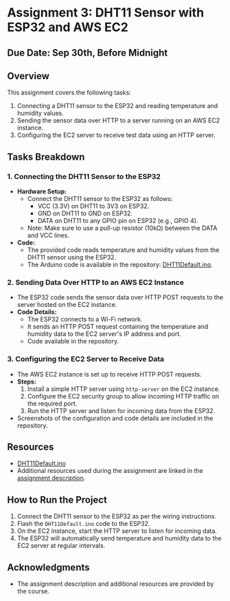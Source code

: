# Assignment 3: DHT11 Sensor with ESP32 and AWS EC2

## Due Date: Sep 30th, Before Midnight

## Overview
This assignment covers the following tasks:
1. Connecting a DHT11 sensor to the ESP32 and reading temperature and humidity values.
2. Sending the sensor data over HTTP to a server running on an AWS EC2 instance.
3. Configuring the EC2 server to receive test data using an HTTP server.

## Tasks Breakdown
### 1. Connecting the DHT11 Sensor to the ESP32
- **Hardware Setup:** 
  - Connect the DHT11 sensor to the ESP32 as follows:
    - VCC (3.3V) on DHT11 to 3V3 on ESP32.
    - GND on DHT11 to GND on ESP32.
    - DATA on DHT11 to any GPIO pin on ESP32 (e.g., GPIO 4).
  - Note: Make sure to use a pull-up resistor (10kΩ) between the DATA and VCC lines.
- **Code:**
  - The provided code reads temperature and humidity values from the DHT11 sensor using the ESP32.
  - The Arduino code is available in the repository: [DHT11Default.ino](https://github.com/VedantC2307/AME494598Fall2024/tree/main/Assignments/A3/DHT11Default/DHT11Default.ino).

### 2. Sending Data Over HTTP to an AWS EC2 Instance
- The ESP32 code sends the sensor data over HTTP POST requests to the server hosted on the EC2 instance.
- **Code Details:**
  - The ESP32 connects to a Wi-Fi network.
  - It sends an HTTP POST request containing the temperature and humidity data to the EC2 server's IP address and port.
  - Code available in the repository.
  
### 3. Configuring the EC2 Server to Receive Data
- The AWS EC2 instance is set up to receive HTTP POST requests.
- **Steps:**
  1. Install a simple HTTP server using `http-server` on the EC2 instance.
  2. Configure the EC2 security group to allow incoming HTTP traffic on the required port.
  3. Run the HTTP server and listen for incoming data from the ESP32.
- Screenshots of the configuration and code details are included in the repository.

## Resources
- [DHT11Default.ino](https://github.com/VedantC2307/AME494598Fall2024/tree/main/Assignments/A3/DHT11Default/DHT11Default.ino)
- Additional resources used during the assignment are linked in the [assignment description](https://gist.github.com/tejaswigowda/f289e9bff13d152876e8d4b3281142f8).

## How to Run the Project
1. Connect the DHT11 sensor to the ESP32 as per the wiring instructions.
2. Flash the `DHT11Default.ino` code to the ESP32.
3. On the EC2 instance, start the HTTP server to listen for incoming data.
4. The ESP32 will automatically send temperature and humidity data to the EC2 server at regular intervals.

## Acknowledgments
- The assignment description and additional resources are provided by the course.
